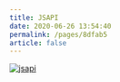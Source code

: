 ```yaml
---
title: JSAPI
date: 2020-06-26 13:54:40
permalink: /pages/8dfab5
article: false
---
```


<a target="_blank" href="https://lbsyun.baidu.com/index.php?title=open/jsdemo"> <img :src="$withBase('/img/install/4.png')" alt="jsapi" class="no-zoom" ></a>